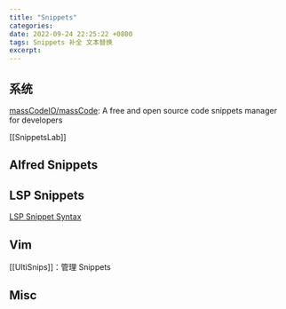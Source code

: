 ```yaml
---
title: "Snippets"
categories: 
date: 2022-09-24 22:25:22 +0800
tags: Snippets 补全 文本替换
excerpt: 
---
```




## 系统

[massCodeIO/massCode](https://github.com/massCodeIO/massCode): A free and open source code snippets manager for developers

[[SnippetsLab]]


## Alfred Snippets


## LSP Snippets


[LSP Snippet Syntax](https://microsoft.github.io/language-server-protocol/specifications/lsp/3.17/specification/#snippet_syntax)




## Vim


[[UltiSnips]]：管理 Snippets




## Misc





